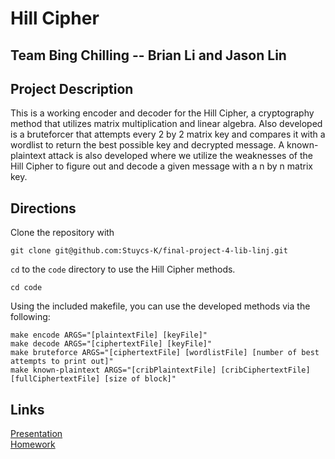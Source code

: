 # Hill Cipher
## Team Bing Chilling -- Brian Li and Jason Lin

## Project Description
This is a working encoder and decoder for the Hill Cipher, a cryptography method that utilizes matrix multiplication and linear algebra. Also developed is a bruteforcer that attempts every 2 by 2 matrix key and compares it with a wordlist to return the best possible key and decrypted message. A known-plaintext attack is also developed where we utilize the weaknesses of the Hill Cipher to figure out and decode a given message with a n by n matrix key.

## Directions
Clone the repository with
```
git clone git@github.com:Stuycs-K/final-project-4-lib-linj.git
```

`cd` to the `code` directory to use the Hill Cipher methods.
```
cd code
```

Using the included makefile, you can use the developed methods via the following:
```
make encode ARGS="[plaintextFile] [keyFile]"
make decode ARGS="[ciphertextFile] [keyFile]"
make bruteforce ARGS="[ciphertextFile] [wordlistFile] [number of best attempts to print out]"
make known-plaintext ARGS="[cribPlaintextFile] [cribCiphertextFile] [fullCiphertextFile] [size of block]"
```

## Links
[Presentation](https://github.com/Stuycs-K/final-project-4-lib-linj/blob/main/PRESENTATION.md)  
[Homework](https://github.com/Stuycs-K/final-project-4-lib-linj/blob/main/HOMEWORK.md)
